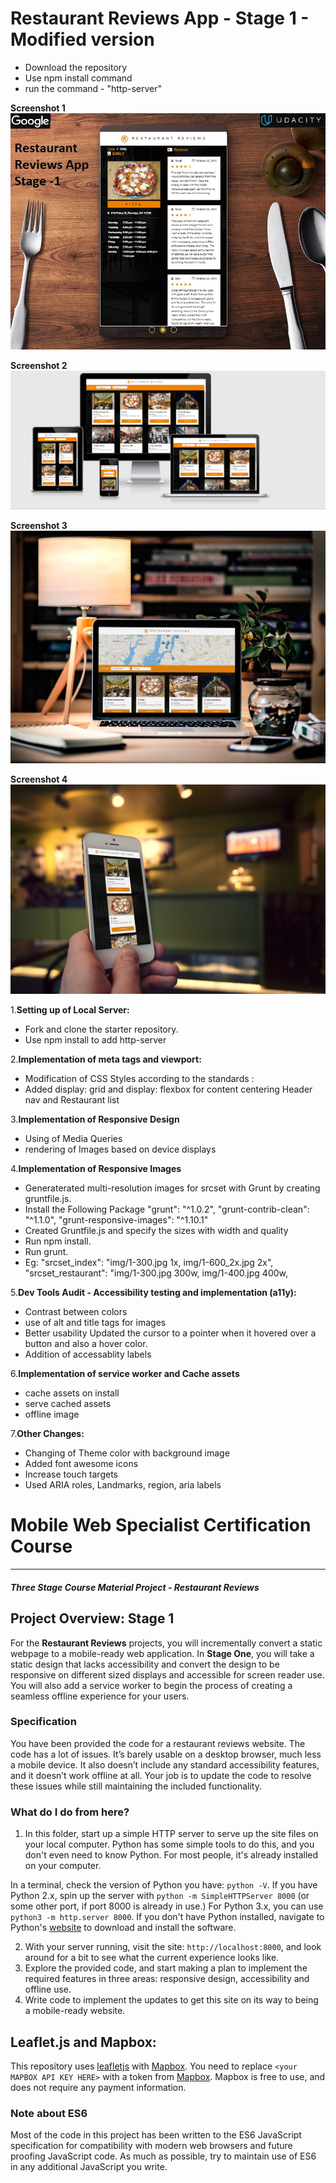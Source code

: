 
# Restaurant Reviews App - Stage 1 - Modified version

- Download the repository
- Use npm install command
- run the command - "http-server"


**Screenshot 1**
![alt text](https://github.com/manojkumaraut/mws-restaurant-stage-1/blob/master/screenshots/screenshot_2.jpg)

**Screenshot 2**
![alt text](https://github.com/manojkumaraut/mws-restaurant-stage-1/blob/master/screenshots/screenshot_16.PNG)

**Screenshot 3**
![alt text](https://github.com/manojkumaraut/mws-restaurant-stage-1/blob/master/screenshots/screenshot_11.jpg)

**Screenshot 4**
![alt text](https://github.com/manojkumaraut/mws-restaurant-stage-1/blob/master/screenshots/screenshot_14.jpg)


1.**Setting up of Local Server:**
- Fork and clone the starter repository.
- Use npm install to add http-server 

2.**Implementation of meta tags and viewport:**
 - Modification of CSS Styles according to the standards :
  - Added display: grid and display: flexbox for content centering Header nav and Restaurant list

3.**Implementation of Responsive Design**
 - Using of Media Queries
 - rendering of Images based on device displays

4.**Implementation of  Responsive  Images**

- Generaterated multi-resolution images for srcset with Grunt by creating gruntfile.js.
- Install the Following Package
    "grunt": "^1.0.2",
    "grunt-contrib-clean": "^1.1.0",
    "grunt-responsive-images": "^1.10.1"
 -  Created Gruntfile.js and specify the sizes with width and quality
 - Run npm install.
- Run grunt.
 - Eg: 
  "srcset_index": "img/1-300.jpg 1x, img/1-600_2x.jpg 2x",
  "srcset_restaurant": "img/1-300.jpg 300w, img/1-400.jpg 400w,

5.**Dev Tools Audit - Accessibility testing and implementation (a11y):**
   
   - Contrast between colors
   - use of alt and title tags for images
   - Better usability
     Updated the  cursor to a pointer when it hovered over a button and also  a hover color.
   - Addition of accessablity labels

6.**Implementation of service worker and Cache assets**
  - cache assets on install
  - serve cached assets
  - offline image
  
7.**Other Changes:**
- Changing of Theme color with background image
- Added font awesome icons 
- Increase touch targets 
- Used ARIA roles, Landmarks, region, aria labels
 
# Mobile Web Specialist Certification Course
---
#### _Three Stage Course Material Project - Restaurant Reviews_

## Project Overview: Stage 1

For the **Restaurant Reviews** projects, you will incrementally convert a static webpage to a mobile-ready web application. In **Stage One**, you will take a static design that lacks accessibility and convert the design to be responsive on different sized displays and accessible for screen reader use. You will also add a service worker to begin the process of creating a seamless offline experience for your users.

### Specification

You have been provided the code for a restaurant reviews website. The code has a lot of issues. It’s barely usable on a desktop browser, much less a mobile device. It also doesn’t include any standard accessibility features, and it doesn’t work offline at all. Your job is to update the code to resolve these issues while still maintaining the included functionality. 

### What do I do from here?

1. In this folder, start up a simple HTTP server to serve up the site files on your local computer. Python has some simple tools to do this, and you don't even need to know Python. For most people, it's already installed on your computer. 

In a terminal, check the version of Python you have: `python -V`. If you have Python 2.x, spin up the server with `python -m SimpleHTTPServer 8000` (or some other port, if port 8000 is already in use.) For Python 3.x, you can use `python3 -m http.server 8000`. If you don't have Python installed, navigate to Python's [website](https://www.python.org/) to download and install the software.

2. With your server running, visit the site: `http://localhost:8000`, and look around for a bit to see what the current experience looks like.
3. Explore the provided code, and start making a plan to implement the required features in three areas: responsive design, accessibility and offline use.
4. Write code to implement the updates to get this site on its way to being a mobile-ready website.

## Leaflet.js and Mapbox:

This repository uses [leafletjs](https://leafletjs.com/) with [Mapbox](https://www.mapbox.com/). You need to replace `<your MAPBOX API KEY HERE>` with a token from [Mapbox](https://www.mapbox.com/). Mapbox is free to use, and does not require any payment information. 

### Note about ES6

Most of the code in this project has been written to the ES6 JavaScript specification for compatibility with modern web browsers and future proofing JavaScript code. As much as possible, try to maintain use of ES6 in any additional JavaScript you write. 



